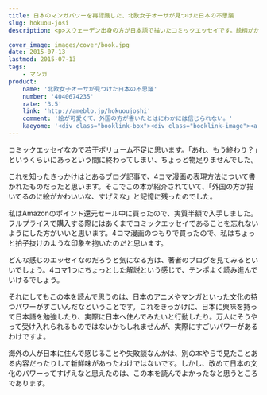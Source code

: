 ```yaml
---
title: 日本のマンガパワーを再認識した、北欧女子オーサが見つけた日本の不思議
slug: hokuou-josi
description: <p>スウェーデン出身の方が日本語で描いたコミックエッセイです。絵柄がかわいくしっかりと確立されていて、とても外国の方が描いたものとは思えませんでした。4コマ漫画で読みやすく、あっという間に読み終わってしまいました。</p>

cover_image: images/cover/book.jpg
date: 2015-07-13
lastmod: 2015-07-13
tags: 
    - マンガ
product:
    name: '北欧女子オーサが見つけた日本の不思議'
    number: '4040674235'
    rate: '3.5'
    link: 'http://ameblo.jp/hokuoujoshi'
    comment: '絵が可愛くて、外国の方が書いたとはにわかには信じられない。'
    kaeyome: '<div class="booklink-box"><div class="booklink-image"><a href="http://www.amazon.co.jp/exec/obidos/asin/4040674235/illusionspace-22/" target="_blank" ><img src="http://ecx.images-amazon.com/images/I/51DVJe-lW1L._SL160_.jpg" style="border: none;" /></a></div><div class="booklink-info"><div class="booklink-name"><a href="http://www.amazon.co.jp/exec/obidos/asin/4040674235/illusionspace-22/" target="_blank" >北欧女子オーサが見つけた日本の不思議 (メディアファクトリーのコミックエッセイ)</a><div class="booklink-powered-date">posted with <a href="http://yomereba.com" rel="nofollow" target="_blank">ヨメレバ</a></div></div><div class="booklink-detail">オーサ・イェークストロム KADOKAWA/メディアファクトリー 2015-03-06    </div><div class="booklink-link2"><div class="shoplinkamazon"><a href="http://www.amazon.co.jp/exec/obidos/asin/4040674235/illusionspace-22/" target="_blank" >Amazon</a></div><div class="shoplinkkindle"><a href="http://www.amazon.co.jp/exec/obidos/ASIN/B00U6VZVUM/illusionspace-22/" target="_blank" >Kindle</a></div><div class="shoplinkrakuten"><a href="http://hb.afl.rakuten.co.jp/hgc/11acbc01.369b1bf6.11acbc02.cabf9fe9/?pc=http%3A%2F%2Fbooks.rakuten.co.jp%2Frb%2F13118461%2F%3Fscid%3Daf_ich_link_urltxt%26m%3Dhttp%3A%2F%2Fm.rakuten.co.jp%2Fev%2Fbook%2F" target="_blank" >楽天ブックス</a></div>                  	  <div class="shoplinkkino"><a href="http://ck.jp.ap.valuecommerce.com/servlet/referral?sid=3085416&pid=882196163&vc_url=http%3A%2F%2Fwww.kinokuniya.co.jp%2Ff%2Fdsg-01-9784040674230" target="_blank" >紀伊國屋書店<img src="http://ad.jp.ap.valuecommerce.com/servlet/gifbanner?sid=3085416&pid=882196163" height="1" width="1" border="0"></a></div>	  	  	</div></div><div class="booklink-footer"></div></div>'
---
```


<p>コミックエッセイなので若干ボリューム不足に思います。「あれ、もう終わり？」というくらいにあっという間に終わってしまい、ちょっと物足りませんでした。</p>
<p>これを知ったきっかけはとあるブログ記事で、4コマ漫画の表現方法について書かれたものだったと思います。そこでこの本が紹介されていて、「外国の方が描いてるのに絵がかわいいな、すげえな」と記憶に残ったのでした。</p>
<p>私はAmazonのポイント還元セール中に買ったので、実質半額で入手しました。フルプライスで購入する際にはあくまでコミックエッセイであることを忘れないようにした方がいいと思います。4コマ漫画のつもりで買ったので、私はちょっと拍子抜けのような印象を抱いたのだと思います。</p>
<p>どんな感じのエッセイなのだろうと気になる方は、著者のブログを見てみるといいでしょう。4コマ1つにちょっとした解説という感じで、テンポよく読み進んでいけるでしょう。</p>
<p>それにしてもこの本を読んで思うのは、日本のアニメやマンガといった文化の持つパワーがすごいんだなということです。これをきっかけに、日本に興味を持って日本語を勉強したり、実際に日本へ住んでみたいと行動したり。万人にそうやって受け入れられるものではないかもしれませんが、実際にすごいパワーがあるわけですよ。</p>
<p>海外の人が日本に住んで感じることや失敗談なんかは、別の本やらで見たことある内容だったりして新鮮味があったわけではないです。しかし、改めて日本の文化のパワーってすげえなと思えたのは、この本を読んでよかったなと思うところであります。</p>

  